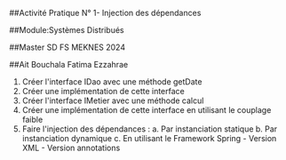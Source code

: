 ##Activité Pratique N° 1- Injection des dépendances

##Module:Systèmes Distribués

##Master SD FS MEKNES 2024

##Ait Bouchala Fatima Ezzahrae


1. Créer l'interface IDao avec une méthode getDate
2. Créer une implémentation de cette interface 
3. Créer l'interface IMetier avec une méthode calcul
4. Créer une implémentation de cette interface en utilisant le couplage faible
5. Faire l'injection des dépendances :
  a. Par instanciation statique
  b. Par instanciation dynamique
  c. En utilisant le Framework Spring
       - Version XML
       - Version annotations
